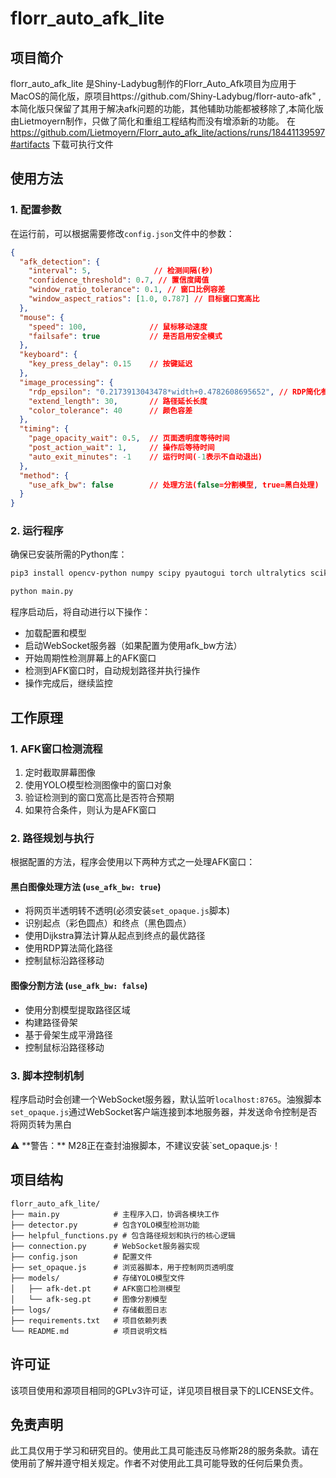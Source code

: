 # florr_auto_afk_lite

## 项目简介
florr_auto_afk_lite 是Shiny-Ladybug制作的Florr_Auto_Afk项目为应用于MacOS的简化版，原项目https://github.com/Shiny-Ladybug/florr-auto-afk" ,本简化版只保留了其用于解决afk问题的功能，其他辅助功能都被移除了,本简化版由Lietmoyern制作，只做了简化和重组工程结构而没有增添新的功能。
在 https://github.com/Lietmoyern/Florr_auto_afk_lite/actions/runs/18441139597#artifacts 下载可执行文件

## 使用方法

### 1. 配置参数

在运行前，可以根据需要修改`config.json`文件中的参数：

```json
{
  "afk_detection": {
    "interval": 5,              // 检测间隔(秒)
    "confidence_threshold": 0.7, // 置信度阈值
    "window_ratio_tolerance": 0.1, // 窗口比例容差
    "window_aspect_ratios": [1.0, 0.787] // 目标窗口宽高比
  },
  "mouse": {
    "speed": 100,              // 鼠标移动速度
    "failsafe": true           // 是否启用安全模式
  },
  "keyboard": {
    "key_press_delay": 0.15    // 按键延迟
  },
  "image_processing": {
    "rdp_epsilon": "0.2173913043478*width+0.4782608695652", // RDP简化参数
    "extend_length": 30,       // 路径延长长度
    "color_tolerance": 40      // 颜色容差
  },
  "timing": {
    "page_opacity_wait": 0.5,  // 页面透明度等待时间
    "post_action_wait": 1,     // 操作后等待时间
    "auto_exit_minutes": -1    // 运行时间(-1表示不自动退出)
  },
  "method": {
    "use_afk_bw": false        // 处理方法(false=分割模型, true=黑白处理)
  }
}
```

### 2. 运行程序

确保已安装所需的Python库：
```bash
pip3 install opencv-python numpy scipy pyautogui torch ultralytics scikit-image fastapi uvicorn websockets rdp
```

```bash
python main.py
```

程序启动后，将自动进行以下操作：
- 加载配置和模型
- 启动WebSocket服务器（如果配置为使用afk_bw方法）
- 开始周期性检测屏幕上的AFK窗口
- 检测到AFK窗口时，自动规划路径并执行操作
- 操作完成后，继续监控

## 工作原理

### 1. AFK窗口检测流程

1. 定时截取屏幕图像
2. 使用YOLO模型检测图像中的窗口对象
3. 验证检测到的窗口宽高比是否符合预期
4. 如果符合条件，则认为是AFK窗口

### 2. 路径规划与执行

根据配置的方法，程序会使用以下两种方式之一处理AFK窗口：

#### 黑白图像处理方法 (`use_afk_bw: true`)
- 将网页半透明转不透明(必须安装`set_opaque.js`脚本)
- 识别起点（彩色圆点）和终点（黑色圆点）
- 使用Dijkstra算法计算从起点到终点的最优路径
- 使用RDP算法简化路径
- 控制鼠标沿路径移动

#### 图像分割方法 (`use_afk_bw: false`)
- 使用分割模型提取路径区域
- 构建路径骨架
- 基于骨架生成平滑路径
- 控制鼠标沿路径移动

### 3. 脚本控制机制

程序启动时会创建一个WebSocket服务器，默认监听`localhost:8765`。油猴脚本`set_opaque.js`通过WebSocket客户端连接到本地服务器，并发送命令控制是否将网页转为黑白
<div class="warning-box">
  ⚠️ **警告：** M28正在查封油猴脚本，不建议安装`set_opaque.js·！
</div>

## 项目结构

```
florr_auto_afk_lite/
├── main.py            # 主程序入口，协调各模块工作
├── detector.py        # 包含YOLO模型检测功能
├── helpful_functions.py # 包含路径规划和执行的核心逻辑
├── connection.py      # WebSocket服务器实现
├── config.json        # 配置文件
├── set_opaque.js      # 浏览器脚本，用于控制网页透明度
├── models/            # 存储YOLO模型文件
│   ├── afk-det.pt     # AFK窗口检测模型
│   └── afk-seg.pt     # 图像分割模型
├── logs/              # 存储截图日志
├── requirements.txt   # 项目依赖列表
└── README.md          # 项目说明文档
```
## 许可证

该项目使用和源项目相同的GPLv3许可证，详见项目根目录下的LICENSE文件。

## 免责声明


此工具仅用于学习和研究目的。使用此工具可能违反马修斯28的服务条款。请在使用前了解并遵守相关规定。作者不对使用此工具可能导致的任何后果负责。


